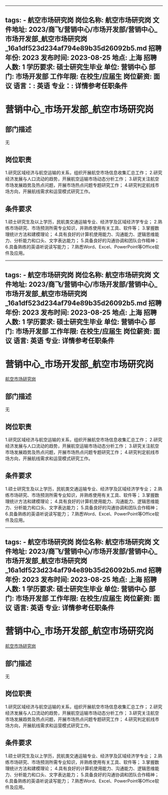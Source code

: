 
---
tags:
    - 航空市场研究岗
岗位名称: 航空市场研究岗
文件地址: 2023/商飞/营销中心/市场开发部/营销中心_市场开发部_航空市场研究岗_16a1df523d234af794e89b35d26092b5.md
招聘年份: 2023
发布时间: 2023-08-25
地点: 上海
招聘人数: 1
学历要求: 硕士研究生毕业
单位: 营销中心
部门: 市场开发部
工作年限: 在校生/应届生
岗位薪资: 面议
语言：: 英语
专业：: 详情参考任职条件
---

# 营销中心_市场开发部_航空市场研究岗

## 部门描述

无

## 岗位职责

1.研究区域经济与航空运输的关系，组织开展航空市场信息收集汇总工作；
 2.研究经济发展与人口流动的趋势，开展航空运输市场动态分析工作；
 3.研究关注航空市场发展趋势及热点问题，开展市场热点问题专题研究工作；
 4.研究判定航线市场方向，开展航线需求和运营模式研究工作。

 ## 条件要求

1.硕士研究生及以上学历，民航类交通运输专业、经济学及区域经济学专业；
 2.熟练市场研究、市场预测所需专业知识，并熟练使用有关工具、软件等；
 3.掌握数理统计方法和建模理论；
 4.具有良好的计算机使用能力、沟通能力、逻辑思维能力、分析能力和口头、文字表达能力；
 5.具备良好的沟通协调和团队合作精神；
 6.具备熟练的英语听说读写能力；
 7.熟悉Word、Excel、PowerPoint等Office软件及应用。

---
tags:
    - 航空市场研究岗
岗位名称: 航空市场研究岗
文件地址: 2023/商飞/营销中心/市场开发部/营销中心_市场开发部_航空市场研究岗_16a1df523d234af794e89b35d26092b5.md
招聘年份: 2023
发布时间: 2023-08-25
地点: 上海
招聘人数: 1
学历要求: 硕士研究生毕业
单位: 营销中心
部门: 市场开发部
工作年限: 在校生/应届生
岗位薪资: 面议
语言: 英语
专业: 详情参考任职条件
---

# 营销中心_市场开发部_航空市场研究岗

[航空市场研究岗](http://zhaopin.comac.cc/zp/ct/out/position/positionDetail?planid=16a1df523d234af794e89b35d26092b5)

## 部门描述

无

## 岗位职责

1.研究区域经济与航空运输的关系，组织开展航空市场信息收集汇总工作；
 2.研究经济发展与人口流动的趋势，开展航空运输市场动态分析工作；
 3.研究关注航空市场发展趋势及热点问题，开展市场热点问题专题研究工作；
 4.研究判定航线市场方向，开展航线需求和运营模式研究工作。

 ## 条件要求

1.硕士研究生及以上学历，民航类交通运输专业、经济学及区域经济学专业；
 2.熟练市场研究、市场预测所需专业知识，并熟练使用有关工具、软件等；
 3.掌握数理统计方法和建模理论；
 4.具有良好的计算机使用能力、沟通能力、逻辑思维能力、分析能力和口头、文字表达能力；
 5.具备良好的沟通协调和团队合作精神；
 6.具备熟练的英语听说读写能力；
 7.熟悉Word、Excel、PowerPoint等Office软件及应用。

---
tags:
    - 航空市场研究岗
岗位名称: 航空市场研究岗
文件地址: 2023/商飞/营销中心/市场开发部/营销中心_市场开发部_航空市场研究岗_16a1df523d234af794e89b35d26092b5.md
招聘年份: 2023
发布时间: 2023-08-25
地点: 上海
招聘人数: 1
学历要求: 硕士研究生毕业
单位: 营销中心
部门: 市场开发部
工作年限: 在校生/应届生
岗位薪资: 面议
语言: 英语
专业: 详情参考任职条件
---

# 营销中心_市场开发部_航空市场研究岗

[航空市场研究岗](http://zhaopin.comac.cc/zp/ct/out/position/positionDetail?planid=16a1df523d234af794e89b35d26092b5)


## 部门描述

无

## 岗位职责

1.研究区域经济与航空运输的关系，组织开展航空市场信息收集汇总工作；
 2.研究经济发展与人口流动的趋势，开展航空运输市场动态分析工作；
 3.研究关注航空市场发展趋势及热点问题，开展市场热点问题专题研究工作；
 4.研究判定航线市场方向，开展航线需求和运营模式研究工作。

 ## 条件要求

1.硕士研究生及以上学历，民航类交通运输专业、经济学及区域经济学专业；
 2.熟练市场研究、市场预测所需专业知识，并熟练使用有关工具、软件等；
 3.掌握数理统计方法和建模理论；
 4.具有良好的计算机使用能力、沟通能力、逻辑思维能力、分析能力和口头、文字表达能力；
 5.具备良好的沟通协调和团队合作精神；
 6.具备熟练的英语听说读写能力；
 7.熟悉Word、Excel、PowerPoint等Office软件及应用。
